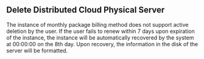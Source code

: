 ## Delete Distributed Cloud Physical Server

The instance of monthly package billing method does not support active deletion by the user. If the user fails to renew within 7 days upon expiration of the instance, the instance will be automatically recovered by the system at 00:00:00 on the 8th day. Upon recovery, the information in the disk of the server will be formatted.
